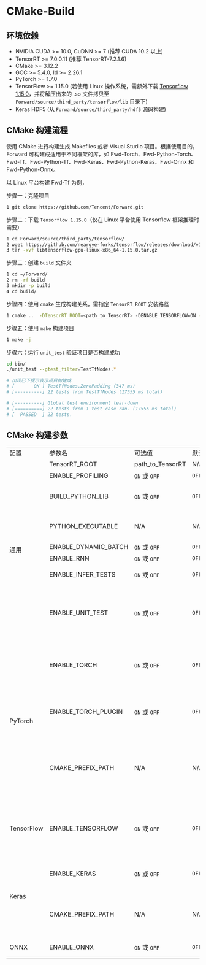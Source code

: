 # CMake-Build

## 环境依赖

- NVIDIA CUDA >= 10.0, CuDNN >= 7 (推荐 CUDA 10.2 以上)
- TensorRT >= 7.0.0.11 (推荐 TensorRT-7.2.1.6)
- CMake >= 3.12.2
- GCC >= 5.4.0, ld >= 2.26.1
- PyTorch >= 1.7.0
- TensorFlow >= 1.15.0 (若使用 Linux 操作系统，需额外下载 [Tensorflow 1.15.0](https://github.com/neargye-forks/tensorflow/releases)，并将解压出来的 .so 文件拷贝至 `Forward/source/third_party/tensorflow/lib` 目录下)
- Keras HDF5 (从 `Forward/source/third_party/hdf5` 源码构建)

## CMake 构建流程

使用 CMake 进行构建生成 Makefiles 或者 Visual Studio 项目。根据使用目的，Forward 可构建成适用于不同框架的库，如 Fwd-Torch、Fwd-Python-Torch、Fwd-Tf、Fwd-Python-Tf、Fwd-Keras、Fwd-Python-Keras、Fwd-Onnx 和 Fwd-Python-Onnx。

以 Linux 平台构建 Fwd-Tf 为例，

步骤一：克隆项目
```bash
1 git clone https://github.com/Tencent/Forward.git
```
步骤二：下载 `Tensorflow 1.15.0`（仅在 Linux 平台使用 Tensorflow 框架推理时需要）
```bash
1 cd Forward/source/third_party/tensorflow/
2 wget https://github.com/neargye-forks/tensorflow/releases/download/v1.15.0/libtensorflow-gpu-linux-x86_64-1.15.0.tar.gz
3 tar -xvf libtensorflow-gpu-linux-x86_64-1.15.0.tar.gz
```
步骤三：创建 `build` 文件夹
```bash
1 cd ~/Forward/
2 rm -rf build
3 mkdir -p build
4 cd build/
```
步骤四：使用 `cmake` 生成构建关系，需指定 `TensorRT_ROOT` 安装路径
```bash
1 cmake ..  -DTensorRT_ROOT=<path_to_TensorRT> -DENABLE_TENSORFLOW=ON -DENABLE_UNIT_TESTS=ON
```
步骤五：使用 `make` 构建项目
```bash
1 make -j
```
步骤六：运行 `unit_test` 验证项目是否构建成功
```bash
cd bin/
./unit_test --gtest_filter=TestTfNodes.*

# 出现已下提示表示项目构建成
# [       OK ] TestTfNodes.ZeroPadding (347 ms)
# [----------] 22 tests from TestTfNodes (17555 ms total)

# [----------] Global test environment tear-down
# [==========] 22 tests from 1 test case ran. (17555 ms total)
# [  PASSED  ] 22 tests.
```

## CMake 构建参数

<table>
    <tr>
        <td nowrap="nowrap">配置</td> 
        <td nowrap="nowrap">参数名</td>
        <td nowrap="nowrap">可选值</td>
        <td nowrap="nowrap">默认值</td>
        <td>功能</td>
        <td>备注</td>
   </tr>
   <tr>
        <td rowspan="8" nowrap="nowrap">通用</td>
        <td>TensorRT_ROOT</td>
        <td>path_to_TensorRT</td>
        <td>N/A</td>
        <td>指定 TensorRT 安装路径</td>
        <td>必选</td>
   </tr>
   <tr>
        <td nowrap="nowrap">ENABLE_PROFILING</td>
        <td><code>ON</code> 或 <code>OFF</code></td>
        <td><code>OFF</code></td>
        <td>是否开启性能 Profiling 功能</td>
        <td>可选</td>
   </tr>
   <tr>
        <td nowrap="nowrap">BUILD_PYTHON_LIB</td>
        <td><code>ON</code> 或 <code>OFF</code></td>
        <td><code>OFF</code></td>
        <td>是否构建 Forward 的 <code>Python</code> 库；<br>若为 <code>ON</code>，需另配置 <code>PYTHON_EXECUTABLE</code> 参数</td>
        <td>可选</td>
   </tr>
   <tr>
        <td nowrap="nowrap">PYTHON_EXECUTABLE</td>
        <td>N/A</td>
        <td>N/A</td>
        <td>指定 <code>Python</code> 可执行文件路径，需与实际使用时的 <code>Python</code> 相同，避免版本不一致产生的冲突</td>
        <td>配合 <code>BUILD_PYTHON_LIB</code> 参数</td>
   </tr>
   <tr>
        <td nowrap="nowrap">ENABLE_DYNAMIC_BATCH</td>
        <td><code>ON</code> 或 <code>OFF</code></td>
        <td><code>OFF</code></td>
        <td>是否开启动态 Batch 输入功能</td>
        <td>可选</td>
   </tr>
   <tr>
        <td nowrap="nowrap">ENABLE_RNN</td>
        <td><code>ON</code> 或 <code>OFF</code></td>
        <td><code>OFF</code></td>
        <td>是否开启 RNN 模型推理</td>
        <td>可选</td>
   </tr>
   <tr>
        <td nowrap="nowrap">ENABLE_INFER_TESTS</td>
        <td><code>ON</code> 或 <code>OFF</code></td>
        <td><code>OFF</code></td>
        <td>是否开启推理测试；<br>若为 <code>ON</code>，需另配置 <code>OpenCV</code> 库</td>
        <td>可选</td>
   </tr>
   <tr>
        <td nowrap="nowrap">ENABLE_UNIT_TEST</td>
        <td><code>ON</code> 或 <code>OFF</code></td>
        <td><code>OFF</code></td>
        <td>是否开启单元测试</td>
        <td>Fwd_Keras 的单元测试依赖于 Fwd_Tf；<br>Fwd_Onnx 的单元测试依赖于 Fwd_Torch</td>
   </tr>
   <tr>
        <td rowspan="3" nowrap="nowrap">PyTorch</td>
        <td>ENABLE_TORCH</td>
        <td><code>ON</code> 或 <code>OFF</code></td>
        <td><code>OFF</code></td>
        <td>是否构建用于解析 PyTorch 模型的 Fwd_Torch 项目；<br>若为 <code>ON</code>，需另配置 <code>CMAKE_PREFIX_PATH</code> 或 <code>PYTHON_EXECUABLE</code> 参数</td>
        <td>可选</td>
   </tr>
   <tr>
        <td nowrap="nowrap">ENABLE_TORCH_PLUGIN</td>
        <td><code>ON</code> 或 <code>OFF</code></td>
        <td><code>OFF</code></td>
        <td>是否开启 Torch 子模块插件，该插件能支持子模块中更多的 Torch-Op，但不保证性能的提升；<br>若为 <code>ON</code>，<code>libtrt_engine.so</code> 需依赖 <code>Torch-Libraries</<code>code></td>
        <td>可选</td>
   </tr>
   <tr>
        <td nowrap="nowrap">CMAKE_PREFIX_PATH</td>
        <td>N/A</td>
        <td>N/A</td>
        <td>指定 <code>LibTorch</code> 库路径；<br>若 <code>BUILD_PYTHON_LIB=OFF</code> 时，需另配置 LibTorch 库进行编译；<br>若 <code>BUILD_PYTHON_LIB=ON</code> 时，则需取消该配置，Forward 将利用 <code>PYTHON_EXECUTABLE</code> 中安装的 <code>torch_python</code> 库进行编译</td>
        <td>配合 <code>ENABLE_TORCH</code> 或 <code>ENABLE_KERAS</code> 参数</td>
   </tr>
   <tr>
        <td rowspan="1" nowrap="nowrap">TensorFlow</td>
        <td>ENABLE_TENSORFLOW</td>
        <td><code>ON</code> 或 <code>OFF</code></td>
        <td><code>OFF</code></td>
        <td>是否构建用于解析 TensorFlow 模型的 Fwd_Tf 项目；<br>若为 <code>ON</code>，需提前根据环境依赖中的要求在 <code>source/third_party/tensorflow/bin</code> 目录下安装 <code>Tensorflow 1.15.0</code></td>
        <td>可选</td>
   </tr>
   <tr>
        <td rowspan="2" nowrap="nowrap">Keras</td>
        <td>ENABLE_KERAS</td>
        <td><code>ON</code> 或 <code>OFF</code></td>
        <td><code>OFF</code></td>
        <td>是否构建用于解析 Keras 模型的 Fwd_Keras 项目；<br>若为 <code>ON</code>，需同时配置 <code>CMAKE_PREFIX_PATH</code></td>
        <td>可选</td>
   </tr>
   <tr>
        <td nowrap="nowrap">CMAKE_PREFIX_PATH</td>
        <td>N/A</td>
        <td>N/A</td>
        <td>指定 <code>HDF5</code> 库路径；<br>若同时配置 Fwd_Torch 的 <code>CMAKE_PREFIX_PATH</code>，可用分号隔开，如 <code>/path/to/libtorch;/path/to/hdf5</code></td>
        <td>配合 <code>ENABLE_TORCH</code> 或 <code>ENABLE_KERAS</code> 参数</td>
   </tr>
   <tr>
        <td rowspan="1" nowrap="nowrap">ONNX</td>
        <td>ENABLE_ONNX</td>
        <td><code>ON</code> 或 <code>OFF</code></td>
        <td><code>OFF</code></td>
        <td>是否构建用于解析 ONNX 模型的 Fwd_Onnx 项目</td>
        <td>可选</td>
   </tr>
</table>
